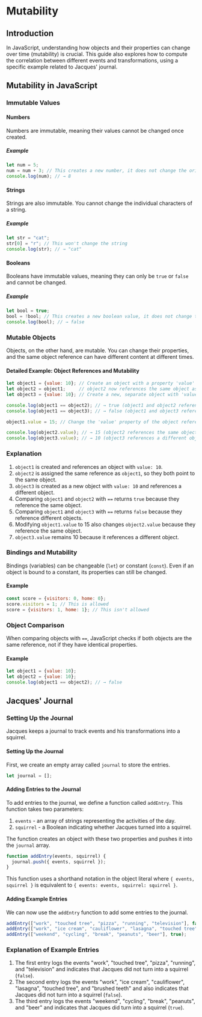 # Mutability 

## Introduction
In JavaScript, understanding how objects and their properties can change over time (mutability) is crucial. This guide also explores how to compute the correlation between different events and transformations, using a specific example related to Jacques' journal.

## Mutability in JavaScript

### Immutable Values

#### Numbers
Numbers are immutable, meaning their values cannot be changed once created.

##### Example
```javascript
let num = 5;
num = num + 3; // This creates a new number, it does not change the original number
console.log(num); // → 8
```

#### Strings
Strings are also immutable. You cannot change the individual characters of a string.

##### Example
```javascript
let str = "cat";
str[0] = "r"; // This won't change the string
console.log(str); // → "cat"
```

#### Booleans
Booleans have immutable values, meaning they can only be `true` or `false` and cannot be changed.

##### Example
```javascript
let bool = true;
bool = !bool; // This creates a new boolean value, it does not change the original value
console.log(bool); // → false
```

### Mutable Objects
Objects, on the other hand, are mutable. You can change their properties, and the same object reference can have different content at different times.

#### Detailed Example: Object References and Mutability

```javascript
let object1 = {value: 10}; // Create an object with a property 'value' set to 10
let object2 = object1;     // object2 now references the same object as object1
let object3 = {value: 10}; // Create a new, separate object with 'value' set to 10

console.log(object1 == object2); // → true (object1 and object2 reference the same object)
console.log(object1 == object3); // → false (object1 and object3 reference different objects)

object1.value = 15; // Change the 'value' property of the object referenced by object1

console.log(object2.value); // → 15 (object2 references the same object as object1, so it sees the updated value)
console.log(object3.value); // → 10 (object3 references a different object, so its value remains unchanged)
```

### Explanation
1. `object1` is created and references an object with `value: 10`.
2. `object2` is assigned the same reference as `object1`, so they both point to the same object.
3. `object3` is created as a new object with `value: 10` and references a different object.
4. Comparing `object1` and `object2` with `==` returns `true` because they reference the same object.
5. Comparing `object1` and `object3` with `==` returns `false` because they reference different objects.
6. Modifying `object1.value` to 15 also changes `object2.value` because they reference the same object.
7. `object3.value` remains 10 because it references a different object.

### Bindings and Mutability
Bindings (variables) can be changeable (`let`) or constant (`const`). Even if an object is bound to a constant, its properties can still be changed.

#### Example
```javascript
const score = {visitors: 0, home: 0};
score.visitors = 1; // This is allowed
score = {visitors: 1, home: 1}; // This isn't allowed
```

### Object Comparison
When comparing objects with `==`, JavaScript checks if both objects are the same reference, not if they have identical properties.

#### Example
```javascript
let object1 = {value: 10};
let object2 = {value: 10};
console.log(object1 == object2); // → false
```

## Jacques' Journal

### Setting Up the Journal
Jacques keeps a journal to track events and his transformations into a squirrel.

#### Setting Up the Journal
First, we create an empty array called `journal` to store the entries.

```javascript
let journal = [];
```

#### Adding Entries to the Journal
To add entries to the journal, we define a function called `addEntry`. This function takes two parameters:
1. `events` - an array of strings representing the activities of the day.
2. `squirrel` - a Boolean indicating whether Jacques turned into a squirrel.

The function creates an object with these two properties and pushes it into the `journal` array.

```javascript
function addEntry(events, squirrel) {
  journal.push({ events, squirrel });
}
```

This function uses a shorthand notation in the object literal where `{ events, squirrel }` is equivalent to `{ events: events, squirrel: squirrel }`.

#### Adding Example Entries
We can now use the `addEntry` function to add some entries to the journal.

```javascript
addEntry(["work", "touched tree", "pizza", "running", "television"], false);
addEntry(["work", "ice cream", "cauliflower", "lasagna", "touched tree", "brushed teeth"], false);
addEntry(["weekend", "cycling", "break", "peanuts", "beer"], true);
```

### Explanation of Example Entries
1. The first entry logs the events "work", "touched tree", "pizza", "running", and "television" and indicates that Jacques did not turn into a squirrel (`false`).
2. The second entry logs the events "work", "ice cream", "cauliflower", "lasagna", "touched tree", and "brushed teeth" and also indicates that Jacques did not turn into a squirrel (`false`).
3. The third entry logs the events "weekend", "cycling", "break", "peanuts", and "beer" and indicates that Jacques did turn into a squirrel (`true`).

